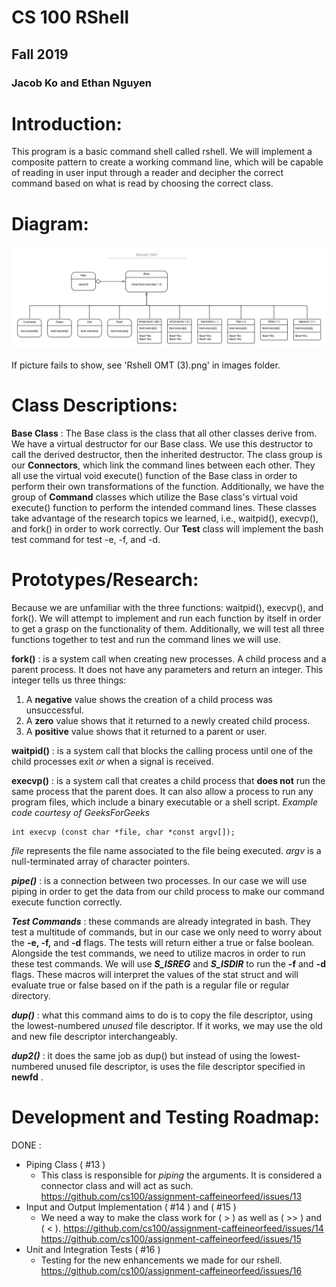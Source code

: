 # CS 100 RShell
## Fall 2019
### Jacob Ko and Ethan Nguyen

# Introduction:
This program is a basic command shell called rshell. We will implement a composite pattern to create a working command line, which will be capable of reading in user input through a reader and decipher the correct command based on what is read by choosing the correct class.

# Diagram:
![OMT](https://raw.githubusercontent.com/tjacobko/Rshell/master/images/Rshell%20OMT%20(3).png?token=ANL74FIK6VLDB3D7CAYFQZ266GIFY)

If picture fails to show, see 'Rshell OMT (3).png' in images folder.

# Class Descriptions:
**Base Class** : The Base class is the class that all other classes derive from. We have a virtual destructor for our Base class. We use this destructor to call the derived destructor, then the inherited destructor.
The class group is our **Connectors**, which link the command lines between each other. They all use the virtual void execute() function of the Base class in order to perform their own transformations of the function. Additionally, we have the group of **Command** classes which utilize the Base class's virtual void execute() function to perform the intended command lines. These classes take advantage of the research topics we learned, i.e., waitpid(), execvp(), and fork() in order to work correctly. Our **Test** class will implement the bash test command for test -e, -f, and -d. 

# Prototypes/Research:
Because we are unfamiliar with the three functions: waitpid(), execvp(), and fork(). We will attempt to implement and run each function by itself in order to get a grasp on the functionality of them. Additionally, we will test all three functions together to test and run the command lines we will use.

**fork()** : is a system call when creating new processes. A child process and a parent process. It does not have any parameters and return an integer. This integer tells us three things:
   1. A **negative** value shows the creation of a child process was unsuccessful.
   2. A **zero** value shows that it returned to a newly created child process.
   3. A **positive** value shows that it returned to a parent or user.
   
**waitpid()** : is a system call that blocks the calling process until one of the child processes exit *or* when a signal is received.

**execvp()** : is a system call that creates a child process that **does not** run the same process that the parent does. It can also allow a process to run any program files, which include a binary executable or a shell script.
*Example code courtesy of GeeksForGeeks*
```
int execvp (const char *file, char *const argv[]);
```
 *file* represents the file name associated to the file being executed.
 *argv* is a null-terminated array of character pointers.
 
 ***pipe()*** : is a connection between two processes. In our case we will use piping in order to get the data from our child process to make our command execute function correctly.
 
 ***Test Commands*** : these commands are already integrated in bash. They test a multitude of commands, but in our case we only need to worry about the **-e, -f,** and **-d** flags. The tests will return either a true or false boolean.
Alongside the test commands, we need to utilize macros in order to run these test commands. We will use ***S_ISREG*** and ***S_ISDIR*** to run the **-f** and **-d** flags. These macros will interpret the values of the stat struct and will evaluate true or false based on if the path is a regular file or regular directory.
 
 ***dup()*** : what this command aims to do is to copy the file descriptor, using the lowest-numbered *unused* file descriptor. If it works, we may use the old and new file descriptor interchangeably.
 
 ***dup2()*** : it does the same job as dup() but instead of using the lowest-numbered unused file descriptor, is uses the file descriptor specified in __newfd__ .
 
 
 
# Development and Testing Roadmap:
DONE : 
  * Piping Class ( #13 ) 
      * This class is responsible for *piping* the arguments. It is considered a connector class and will act as such.
         https://github.com/cs100/assignment-caffeineorfeed/issues/13
  * Input and Output Implementation ( #14 ) and ( #15 )
      * We need a way to make the class work for ( > ) as well as ( >> ) and ( < ).
         https://github.com/cs100/assignment-caffeineorfeed/issues/14
         https://github.com/cs100/assignment-caffeineorfeed/issues/15
  * Unit and Integration Tests ( #16 )
      * Testing for the new enhancements we made for our rshell.
      https://github.com/cs100/assignment-caffeineorfeed/issues/16
